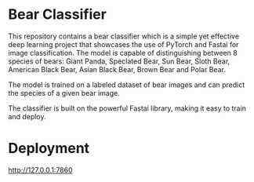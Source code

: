 # Bear Classifier

This repository contains a bear classifier which is a simple yet effective deep learning project that showcases the use of PyTorch and Fastai for image classification. 
The model is capable of distinguishing between 8 species of bears: Giant Panda, Speclated Bear, Sun Bear, Sloth Bear, American Black Bear, Asian Black Bear, Brown Bear and Polar Bear.

The model is trained on a labeled dataset of bear images and can predict the species of a given bear image.

The classifier is built on the powerful Fastai library, making it easy to train and deploy.

# Deployment
http://127.0.0.1:7860 
